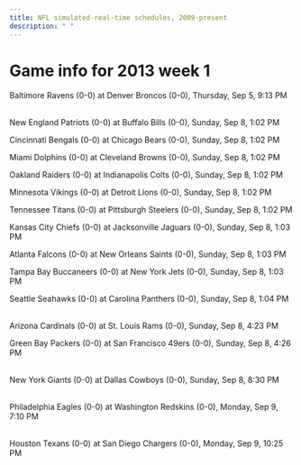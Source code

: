 ```yaml
---
title: NFL simulated-real-time schedules, 2009-present
description: " "
---
```


# Game info for 2013 week 1

Baltimore Ravens (0-0) at Denver Broncos (0-0), Thursday, Sep 5, 9:13 PM

<br/>New England Patriots (0-0) at Buffalo Bills (0-0), Sunday, Sep 8, 1:02 PM

Cincinnati Bengals (0-0) at Chicago Bears (0-0), Sunday, Sep 8, 1:02 PM

Miami Dolphins (0-0) at Cleveland Browns (0-0), Sunday, Sep 8, 1:02 PM

Oakland Raiders (0-0) at Indianapolis Colts (0-0), Sunday, Sep 8, 1:02 PM

Minnesota Vikings (0-0) at Detroit Lions (0-0), Sunday, Sep 8, 1:02 PM

Tennessee Titans (0-0) at Pittsburgh Steelers (0-0), Sunday, Sep 8, 1:02 PM

Kansas City Chiefs (0-0) at Jacksonville Jaguars (0-0), Sunday, Sep 8, 1:03 PM

Atlanta Falcons (0-0) at New Orleans Saints (0-0), Sunday, Sep 8, 1:03 PM

Tampa Bay Buccaneers (0-0) at New York Jets (0-0), Sunday, Sep 8, 1:03 PM

Seattle Seahawks (0-0) at Carolina Panthers (0-0), Sunday, Sep 8, 1:04 PM

<br/>Arizona Cardinals (0-0) at St. Louis Rams (0-0), Sunday, Sep 8, 4:23 PM

Green Bay Packers (0-0) at San Francisco 49ers (0-0), Sunday, Sep 8, 4:26 PM

<br/>New York Giants (0-0) at Dallas Cowboys (0-0), Sunday, Sep 8, 8:30 PM

<br/>Philadelphia Eagles (0-0) at Washington Redskins (0-0), Monday, Sep 9, 7:10 PM

<br/>Houston Texans (0-0) at San Diego Chargers (0-0), Monday, Sep 9, 10:25 PM

